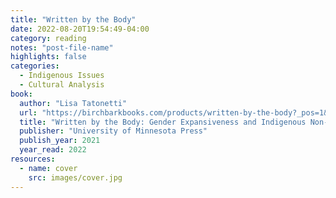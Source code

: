 ```yaml
---
title: "Written by the Body"
date: 2022-08-20T19:54:49-04:00
category: reading
notes: "post-file-name"
highlights: false
categories:
  - Indigenous Issues
  - Cultural Analysis
book:
  author: "Lisa Tatonetti"
  url: "https://birchbarkbooks.com/products/written-by-the-body?_pos=1&_sid=9e1825f92&_ss=r"
  title: "Written by the Body: Gender Expansiveness and Indigenous Non-Cis Masculinities"
  publisher: "University of Minnesota Press"
  publish_year: 2021
  year_read: 2022
resources:
  - name: cover
    src: images/cover.jpg
---
```


